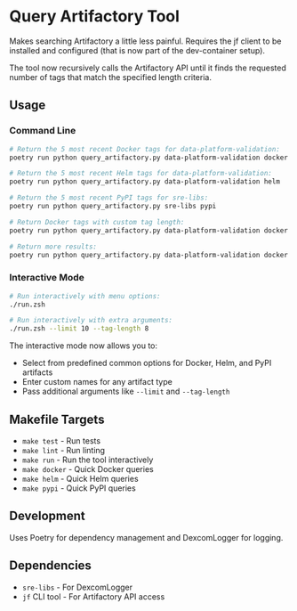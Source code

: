 # Query Artifactory Tool

Makes searching Artifactory a little less painful. Requires the jf client to be installed and configured (that is now part of the dev-container setup).

The tool now recursively calls the Artifactory API until it finds the requested number of tags that match the specified length criteria.

## Usage

### Command Line

```bash
# Return the 5 most recent Docker tags for data-platform-validation:
poetry run python query_artifactory.py data-platform-validation docker

# Return the 5 most recent Helm tags for data-platform-validation:
poetry run python query_artifactory.py data-platform-validation helm

# Return the 5 most recent PyPI tags for sre-libs:
poetry run python query_artifactory.py sre-libs pypi

# Return Docker tags with custom tag length:
poetry run python query_artifactory.py data-platform-validation docker --tag-length 8

# Return more results:
poetry run python query_artifactory.py data-platform-validation docker --limit 10
```

### Interactive Mode

```bash
# Run interactively with menu options:
./run.zsh

# Run interactively with extra arguments:
./run.zsh --limit 10 --tag-length 8
```

The interactive mode now allows you to:

- Select from predefined common options for Docker, Helm, and PyPI artifacts
- Enter custom names for any artifact type
- Pass additional arguments like `--limit` and `--tag-length`

## Makefile Targets

- `make test` - Run tests
- `make lint` - Run linting
- `make run` - Run the tool interactively
- `make docker` - Quick Docker queries
- `make helm` - Quick Helm queries
- `make pypi` - Quick PyPI queries

## Development

Uses Poetry for dependency management and DexcomLogger for logging.

## Dependencies

- `sre-libs` - For DexcomLogger
- `jf` CLI tool - For Artifactory API access
